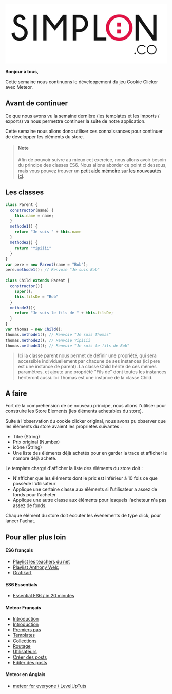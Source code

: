 ![image alt text](image_0.jpg)

**Bonjour à tous,**

Cette semaine nous continuons le développement du jeu Cookie Clicker avec Meteor.

## Avant de continuer

Ce que nous avons vu la semaine dernière (les templates et les imports / exports) va nous permettre continuer la suite de notre application.

Cette semaine nous allons donc utiliser ces connaissances pour continuer de développer les éléments du store.

> #### Note
> Afin de pouvoir suivre au mieux cet exercice, nous allons avoir besoin du principe des classes ES6. Nous allons aborder ce point ci dessous, mais vous pouvez trouver un [petit aide mémoire sur les nouveautés ici](https://github.com/tonytiratay/parcours-full-stack/blob/master/javascript/es6/ES6-CheatSheet.md).

## Les classes
```javascript
class Parent {
  constructor(name) {
    this.name = name;
  }
  methode1() {
    return "Je suis " + this.name
  }
  methode2() {
    return "Yipiiii"
  }
}
var pere = new Parent(name = "Bob");
pere.methode1(); // Renvoie "Je suis Bob"

class Child extends Parent {
  constructor(){
    super();
    this.filsDe = "Bob"
  }
  methode3(){
    return "Je suis le fils de " + this.filsDe;
  }
}
var thomas = new Child();
thomas.methode1(); // Renvoie "Je suis Thomas"
thomas.methode2(); // Renvoie Yipiiii
thomas.methode3(); // Renvoie "Je suis le fils de Bob"
```
> Ici la classe parent nous permet de définir une propriété, qui sera accessible individuellement par chacune de ses instances (ici pere est une instance de parent). La classe Child hérite de ces mêmes paramètres, et ajoute une propriété "Fils de" dont toutes les instances hériteront aussi. Ici Thomas est une instance de la classe Child.

## A faire

Fort de la comprehension de ce nouveau principe, nous allons l'utiliser pour construire les Store Elements (les éléments achetables du store).

Suite à l'observation du cookie clicker original, nous avons pu observer que les éléments du store avaient les propriétés suivantes :

* Titre (String)
* Prix original (Number)
* icône (String)
* Une liste des éléments déjà achetés pour en garder la trace et afficher le nombre déjà acheté.

Le template chargé d'afficher la liste des éléments du store doit :

* N'afficher que les éléments dont le prix est inférieur à 10 fois ce que possède l'utilisateur
* Applique une certaine classe aux éléments si l'utilisateur a assez de fonds pour l'acheter
* Applique une autre classe aux éléments pour lesquels l'acheteur n'a pas assez de fonds.

Chaque élément du store doit écouter les événements de type click, pour lancer l'achat.

## Pour aller plus loin

#### ES6 français

* [Playlist les teachers du net](https://www.youtube.com/watch?v=-zqdFGibw_w&list=PLlxQJeQRaKDS78HT4rUdsntXajXBslZth&index=7)
* [Playlist Anthony Welc](https://www.youtube.com/watch?v=59YAPY2WYU0&list=PLHSUbP5y6J0UKIYjMkWvU91KwF0Q-th9H&index=12)
* [Grafikart](https://www.youtube.com/watch?v=5146X8FSBUQ)

#### ES6 Essentials

* [Essential ES6 / in 20 minutes](https://www.youtube.com/watch?v=CozSF5abcTA)

#### Meteor Français

* [Introduction](http://fr.discovermeteor.com/chapters/introduction/)
* [Introduction]()
* [Premiers pas](http://fr.discovermeteor.com/chapters/getting-started/)
* [Templates](http://fr.discovermeteor.com/chapters/templates/)
* [Collections](http://fr.discovermeteor.com/chapters/collections/)
* [Routage](http://fr.discovermeteor.com/chapters/routing/)
* [Utilisateurs](http://fr.discovermeteor.com/chapters/adding-users/)
* [Créer des posts](http://fr.discovermeteor.com/chapters/creating-posts/)
* [Editer des posts](http://fr.discovermeteor.com/chapters/editing-posts/)

#### Meteor en Anglais

* [meteor for everyone / LevelUpTuts](https://www.youtube.com/watch?v=hgjyr6BPAtA&list=PLLnpHn493BHECNl9I8gwos-hEfFrer7TV)
